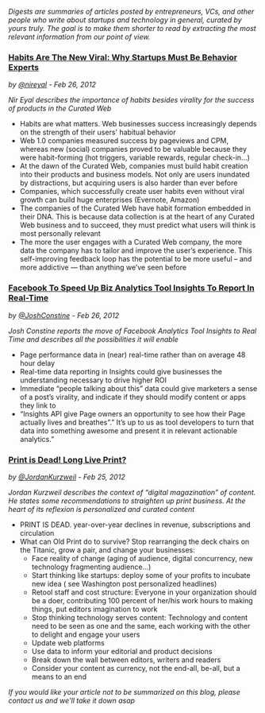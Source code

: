 *Digests are summaries of articles posted by entrepreneurs, VCs, and
other people who write about startups and technology in general, curated
by yours truly. The goal is to make them shorter to read by extracting the most relevant
information from our point of view.*

### [Habits Are The New Viral: Why Startups Must Be Behavior Experts](http://www.nirandfar.com/2012/02/habits-are-new-viral-why-startups-must.html "Source")
*by [@nireyal](https://twitter.com/#!/nireyal) - Feb 26, 2012*


*Nir Eyal describes the importance of habits besides virality for the
success of products in the Curated Web*

* Habits are what matters. Web businesses success increasingly depends on the strength of their users' habitual behavior 
* Web 1.0 companies measured success by pageviews and CPM, whereas new (social) companies proved  to be valuable because they were habit-forming (hot triggers, variable rewards, regular check-in...)
* At the dawn of the Curated Web, companies must build habit creation into their products and business models. Not only are users inundated by distractions, but acquiring users is also harder than ever before
* Companies, which successfully create user habits even without viral growth can build huge enterprises (Evernote, Amazon)
* The companies of the Curated Web have habit formation embedded in their DNA. This is because data collection is at the heart of any Curated Web business and to succeed, they must predict what users will think is most personally relevant
* The more the user engages with a Curated Web company, the more data the company has to tailor and improve the user&rsquo;s experience. This self-improving feedback loop has the potential to be more useful &ndash; and more addictive &mdash; than anything we&rsquo;ve seen before


### [Facebook To Speed Up Biz Analytics Tool Insights To Report In Real-Time](http://techcrunch.com/2012/02/26/facebook-insights-real-time/ "Source")
*by [@JoshConstine](https://twitter.com/#!/joshconstine) - Feb 26, 2012*


*Josh Constine reports the move of Facebook Analytics Tool Insights to
Real Time and describes all the possibilities it will enable*

* Page performance data in (near) real-time rather than on average 48 hour delay
* Real-time data reporting in Insights could give businesses the understanding necessary to drive higher ROI
* Immediate &ldquo;people talking about this&rdquo; data could give marketers a sense of a post&rsquo;s virality, and indicate if they should modify content or apps they link to
* &ldquo;Insights API give Page owners an opportunity to see how their Page actually lives and breathes&rdquo;.&rdquo; It&rsquo;s up to us as tool developers to turn that data into something awesome and present it in relevant actionable analytics.&rdquo;


### [Print is Dead! Long Live Print?](http://techcrunch.com/2012/02/25/print-is-dead-long-live-print/ "Source")
*by [@JordanKurzweil](https://twitter.com/#!/jordankurzweil) - Feb 25, 2012*


*Jordan Kurzweil describes the context of &ldquo;digital magazination&rdquo; of content. He states some recommendations to straighten up print business. At the heart of its reflexion is personalized and curated content*

* PRINT IS DEAD. year-over-year declines in revenue, subscriptions and circulation
* What can Old Print do to survive? Stop rearranging the deck chairs on the Titanic, grow a pair, and change your businesses:
    * Face reality of change (aging of audience, digital concurrency, new technology fragmenting audience...)
    * Start thinking like startups: deploy some of your profits to incubate new idea ( see Washington post personalized headlines)
    * Retool staff and cost structure: Everyone in your organization should be a doer, contributing 100 percent of her/his work hours to making things,  put editors imagination to work
    * Stop thinking technology serves content: Technology and content need to be seen as one and the same, each working with the other to delight and engage your users
    * Update web platforms 
    * Use data to inform your editorial and product decisions 
    * Break down the wall between editors, writers and readers
    * Consider your  content  as currency, not the end-all, be-all, but a means to an end



*If you would like your article not to be summarized on this blog,
please contact us and we'll take it down
asap*
